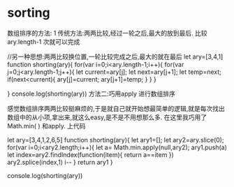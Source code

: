 # sorting

数组排序的方法:
 1 传统方法:两两比较,经过一轮之后,最大的放到最后. 比较ary.length-1 次就可以完成

   //另一种思想:两两比较换位置,一轮比较完成之后,最大的就在最后
  let ary=[3,4,1]
   function shorting(ary){
    for(var i=0;i<ary.length-1;i++){
     for(var j=0;j<ary.length-1;j++){
         let current=ary[j];
         let next=ary[j+1];
         let temp=next;
         if(next<current){
            ary[j]=current;
            ary[j+1]=temp;
         }
     }
   }

   }
   console.log(shorting(ary))
方法二:巧用apply 进行数组排序

感觉数组排序两两比较挺麻烦的,于是就自己就开始想最简单的逻辑,就是每次找出数组中的从小项,拿出来,就这么easy,是不是不用想那么多.
在这里我巧用了Math.min( ) 和apply. 上代码


let ary=[3,4,1,2,6,5]
 function shorting(ary){
    let ary1=[];
    let ary2=ary.slice(0);
    for(var i=0;i<ary2.length;i++){
    let a= Math.min.apply(null,ary2);
    ary1.push(a)
    let index=ary2.findIndex(function(item){
        return a==item
    })
    ary2.splice(index,1)
    i--
    }
    return ary1
 } 
 
console.log(shorting(ary))



